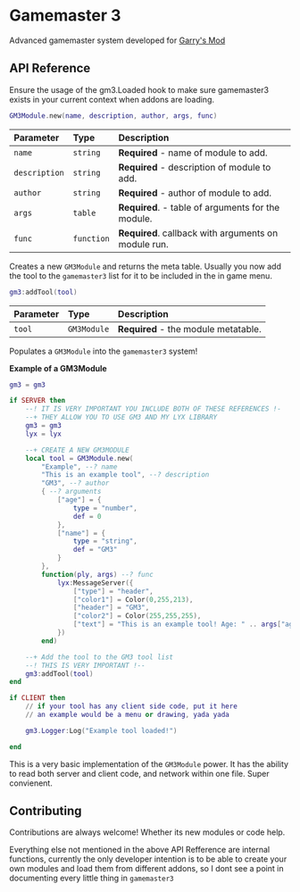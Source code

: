 
# Gamemaster 3

Advanced gamemaster system developed for [Garry's Mod](https://gmod.facepunch.com)



## API Reference
Ensure the usage of the gm3.Loaded hook to make sure gamemaster3 exists in your current context when addons are loading.

```lua
GM3Module.new(name, description, author, args, func)
```

| Parameter | Type     | Description                |
| :-------- | :------- | :------------------------- |
| `name` | `string` | **Required** - name of module to add.|
| `description` | `string` | **Required** - description of module to add.|
| `author` | `string` | **Required** - author of module to add.|
| `args` | `table` | **Required**. - table of arguments for the module.|
| `func` | `function` | **Required**. callback with arguments on module run. |

Creates a new ``GM3Module`` and returns the meta table. Usually you now add the tool to the ``gamemaster3`` list for it to be included in the in game menu. 

```lua
gm3:addTool(tool)
```
| Parameter | Type     | Description                |
| :-------- | :------- | :------------------------- |
| `tool` | `GM3Module` | **Required** - the module metatable.|

Populates a ``GM3Module`` into the ``gamemaster3`` system!

**Example of a GM3Module**
```lua
gm3 = gm3

if SERVER then
    --! IT IS VERY IMPORTANT YOU INCLUDE BOTH OF THESE REFERENCES !-
    --+ THEY ALLOW YOU TO USE GM3 AND MY LYX LIBRARY
    gm3 = gm3
    lyx = lyx

    --+ CREATE A NEW GM3MODULE
    local tool = GM3Module.new(
        "Example", --? name
        "This is an example tool", --? description
        "GM3", --? author
        { --? arguments
            ["age"] = {
                type = "number",
                def = 0
            },
            ["name"] = {
                type = "string",
                def = "GM3"
            }
        },
        function(ply, args) --? func
            lyx:MessageServer({
                ["type"] = "header",
                ["color1"] = Color(0,255,213),
                ["header"] = "GM3",
                ["color2"] = Color(255,255,255),
                ["text"] = "This is an example tool! Age: " .. args["age"] .. " Name: " .. args["name"]
            })
        end)

    --+ Add the tool to the GM3 tool list
    --! THIS IS VERY IMPORTANT !--
    gm3:addTool(tool)
end

if CLIENT then
    // if your tool has any client side code, put it here
    // an example would be a menu or drawing, yada yada

    gm3.Logger:Log("Example tool loaded!")

end
```
This is a very basic implementation of the ``GM3Module`` power. It has the ability to read both server and client code, and network within one file. Super convienent. 
## Contributing

Contributions are always welcome! Whether its new modules or code help.

Everything else not mentioned in the above API Refference are internal functions, currently the only developer intention is to be able to create your own modules and load them from different addons, so I dont see a point in documenting every little thing in ``gamemaster3``
